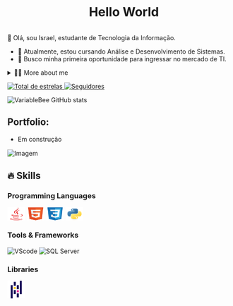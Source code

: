 <!--título-->
<div id="user-content-toc">
  <ul align="center">
    <summary><h1 style="display: inline-block">Hello World</h1></summary>
</div>

<!-- Presentation -->
<p>
 👋 Olá, sou Israel, estudante de Tecnologia da Informação.

* 🌱 Atualmente, estou cursando Análise e Desenvolvimento de Sistemas.
* 🔭 Busco minha primeira oportunidade para ingressar no mercado de TI.
</p>

<!-- Dropdown -->
<details>
  <summary>👨‍💻 More about me</summary>

 * 💻 Tenho 23 anos, moro no Brasil, e estou iniciando minha jornada no mundo da Tecnologia da Informação. Minha ênfase está no estudo de:

* 🧠 Inteligência Artificial
* 📊 Análise de Dados
* 🔬 Ciência de Dados
* Analise de Sistemas
* 📚 Sou apaixonado por livros de fantasia, 🎮 adoro jogos eletrônicos e tenho grande interesse em história e seus mistérios.

* ✨ Acredito que nossos interesses moldam nossas perspectivas e nos proporcionam uma visão mais ampla para resolver problemas.
</details>

<!-- Links -->
<p align="left">
    <a href="https://github.com/Israeltelles?tab=repositories&sort=stargazers">
        <img 
            alt="Total de estrelas" 
            title="Total de estrelas GitHub" 
            src="https://custom-icon-badges.demolab.com/github/stars/Israeltelles?color=55960c&style=for-the-badge&labelColor=488207&logo=star&label=estrelas"
        />
    </a>
    <a href="https://github.com/Israeltelles?tab=followers">
        <img 
            alt="Seguidores" 
            title="Me siga no GitHub" 
            src="https://custom-icon-badges.demolab.com/github/followers/Israeltelles?color=236ad3&labelColor=1155ba&style=for-the-badge&logo=github&label=Seguidores&logoColor=white"
        />
    </a>
</p>


<!-- GithubStats -->
![VariableBee GitHub stats](https://github-readme-stats.vercel.app/api?username=Israeltelles&show_icons=true&theme=gotham)

<!-- Portfolio -->
## Portfolio:
- Em construção

<!-- GIF -->
<p align="left">
  <img align="center" src="https://github.com/VariableBee/VariableBee/assets/77739311/4e9f41af-6b57-49a7-b15a-74322e96b4d7" alt="Imagem">
</p>

## 🔥 Skills
<!-- Skills: Programming Languages -->
  <div style="flex-basis: 48%;">
    <h3>Programming Languages</h3>
    <img align="center" alt="Java" height="30" width="40" src="https://raw.githubusercontent.com/devicons/devicon/master/icons/java/java-plain.svg">
    <img align="center" alt="HTML" height="30" width="40" src="https://raw.githubusercontent.com/devicons/devicon/master/icons/html5/html5-original.svg">
    <img align="center" alt="CSS" height="30" width="40" src="https://raw.githubusercontent.com/devicons/devicon/master/icons/css3/css3-original.svg">
    <img align="center" alt="Python" height="30" width="40" src="https://raw.githubusercontent.com/devicons/devicon/master/icons/python/python-original.svg">
    
  </div>
  
  <!-- Skills: Tools & Frameworks -->
  <div style="flex-basis: 48%;">
    <h3>Tools & Frameworks</h3>
    <img align="center" alt="VScode" height="30" width="40" src="https://cdn.jsdelivr.net/gh/devicons/devicon/icons/vscode/vscode-original.svg">
    <img align="center" alt="SQL Server" height="30" width="40" src="https://cdn.jsdelivr.net/gh/devicons/devicon@latest/icons/microsoftsqlserver/microsoftsqlserver-original-wordmark.svg">
  </div>
  
  <!-- Skills: Libraries -->
  <div style="flex-basis: 48%;">
    <h3>Libraries</h3>
    <img align="center" alt="Pandas" src="https://raw.githubusercontent.com/devicons/devicon/2ae2a900d2f041da66e950e4d48052658d850630/icons/pandas/pandas-original.svg" alt="pandas" width="40" height="40"/>
  </div>
